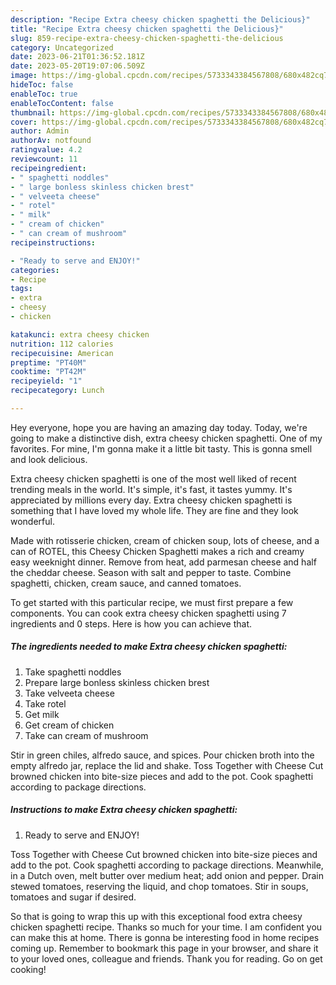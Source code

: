 ```yaml
---
description: "Recipe Extra cheesy chicken spaghetti the Delicious}"
title: "Recipe Extra cheesy chicken spaghetti the Delicious}"
slug: 859-recipe-extra-cheesy-chicken-spaghetti-the-delicious
category: Uncategorized
date: 2023-06-21T01:36:52.181Z
date: 2023-05-20T19:07:06.509Z
image: https://img-global.cpcdn.com/recipes/5733343384567808/680x482cq70/extra-cheesy-chicken-spaghetti-recipe-main-photo.jpg
hideToc: false
enableToc: true
enableTocContent: false
thumbnail: https://img-global.cpcdn.com/recipes/5733343384567808/680x482cq70/extra-cheesy-chicken-spaghetti-recipe-main-photo.jpg
cover: https://img-global.cpcdn.com/recipes/5733343384567808/680x482cq70/extra-cheesy-chicken-spaghetti-recipe-main-photo.jpg
author: Admin
authorAv: notfound
ratingvalue: 4.2
reviewcount: 11
recipeingredient:
- " spaghetti noddles"
- " large bonless skinless chicken brest"
- " velveeta cheese"
- " rotel"
- " milk"
- " cream of chicken"
- " can cream of mushroom"
recipeinstructions:

- "Ready to serve and ENJOY!"
categories:
- Recipe
tags:
- extra
- cheesy
- chicken

katakunci: extra cheesy chicken 
nutrition: 112 calories
recipecuisine: American
preptime: "PT40M"
cooktime: "PT42M"
recipeyield: "1"
recipecategory: Lunch

---
```



Hey everyone, hope you are having an amazing day today. Today, we're going to make a distinctive dish, extra cheesy chicken spaghetti. One of my favorites. For mine, I'm gonna make it a little bit tasty. This is gonna smell and look delicious.

Extra cheesy chicken spaghetti is one of the most well liked of recent trending meals in the world. It's simple, it's fast, it tastes yummy. It's appreciated by millions every day. Extra cheesy chicken spaghetti is something that I have loved my whole life. They are fine and they look wonderful.

Made with rotisserie chicken, cream of chicken soup, lots of cheese, and a can of ROTEL, this Cheesy Chicken Spaghetti makes a rich and creamy easy weeknight dinner. Remove from heat, add parmesan cheese and half the cheddar cheese. Season with salt and pepper to taste. Combine spaghetti, chicken, cream sauce, and canned tomatoes.


To get started with this particular recipe, we must first prepare a few components. You can cook extra cheesy chicken spaghetti using 7 ingredients and 0 steps. Here is how you can achieve that.

<!--inarticleads1-->

##### The ingredients needed to make Extra cheesy chicken spaghetti:

1. Take  spaghetti noddles
1. Prepare  large bonless skinless chicken brest
1. Take  velveeta cheese
1. Take  rotel
1. Get  milk
1. Get  cream of chicken
1. Take  can cream of mushroom


Stir in green chiles, alfredo sauce, and spices. Pour chicken broth into the empty alfredo jar, replace the lid and shake. Toss Together with Cheese Cut browned chicken into bite-size pieces and add to the pot. Cook spaghetti according to package directions. 

<!--inarticleads2-->

##### Instructions to make Extra cheesy chicken spaghetti:


1. Ready to serve and ENJOY!

Toss Together with Cheese Cut browned chicken into bite-size pieces and add to the pot. Cook spaghetti according to package directions. Meanwhile, in a Dutch oven, melt butter over medium heat; add onion and pepper. Drain stewed tomatoes, reserving the liquid, and chop tomatoes. Stir in soups, tomatoes and sugar if desired. 

So that is going to wrap this up with this exceptional food extra cheesy chicken spaghetti recipe. Thanks so much for your time. I am confident you can make this at home. There is gonna be interesting food in home recipes coming up. Remember to bookmark this page in your browser, and share it to your loved ones, colleague and friends. Thank you for reading. Go on get cooking!
